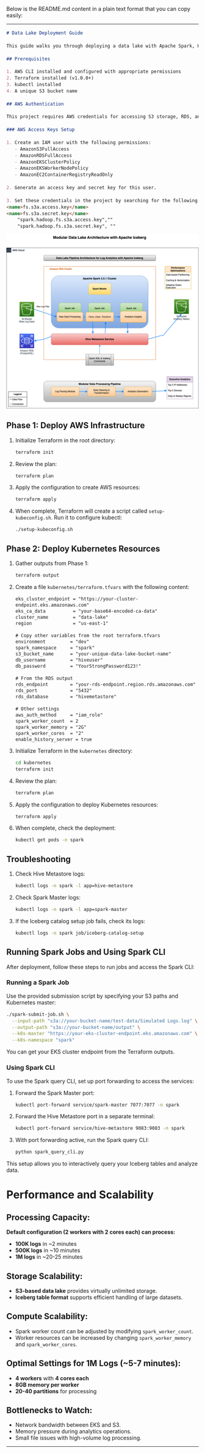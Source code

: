 Below is the README.md content in a plain text format that you can copy easily:

---

```markdown
# Data Lake Deployment Guide

This guide walks you through deploying a data lake with Apache Spark, Hive Metastore, and Iceberg using a two-phase approach.

## Prerequisites

1. AWS CLI installed and configured with appropriate permissions
2. Terraform installed (v1.0.0+)
3. kubectl installed
4. A unique S3 bucket name

## AWS Authentication

This project requires AWS credentials for accessing S3 storage, RDS, and Glue resources. Follow these steps to set up authentication:

### AWS Access Keys Setup

1. Create an IAM user with the following permissions:
   - AmazonS3FullAccess
   - AmazonRDSFullAccess
   - AmazonEKSClusterPolicy
   - AmazonEKSWorkerNodePolicy
   - AmazonEC2ContainerRegistryReadOnly

2. Generate an access key and secret key for this user.

3. Set these credentials in the project by searching for the following and replacing the key appropriately  :
<name>fs.s3a.access.key</name>
<name>fs.s3a.secret.key</name>
    "spark.hadoop.fs.s3a.access.key",""
    "spark.hadoop.fs.s3a.secret.key", ""
```
![](./Architecture%20Diagram%20(1).png)

## Phase 1: Deploy AWS Infrastructure

1. Initialize Terraform in the root directory:

   ```bash
   terraform init
   ```

2. Review the plan:

   ```bash
   terraform plan
   ```

3. Apply the configuration to create AWS resources:

   ```bash
   terraform apply
   ```

4. When complete, Terraform will create a script called `setup-kubeconfig.sh`. Run it to configure kubectl:

   ```bash
   ./setup-kubeconfig.sh
   ```

## Phase 2: Deploy Kubernetes Resources

1. Gather outputs from Phase 1:

   ```bash
   terraform output
   ```

2. Create a file `kubernetes/terraform.tfvars` with the following content:

   ```hcl
   eks_cluster_endpoint = "https://your-cluster-endpoint.eks.amazonaws.com"
   eks_ca_data          = "your-base64-encoded-ca-data"
   cluster_name         = "data-lake"
   region               = "us-east-1"
   
   # Copy other variables from the root terraform.tfvars
   environment         = "dev"
   spark_namespace     = "spark"
   s3_bucket_name      = "your-unique-data-lake-bucket-name"
   db_username         = "hiveuser"
   db_password         = "YourStrongPassword123!"
   
   # From the RDS output
   rds_endpoint        = "your-rds-endpoint.region.rds.amazonaws.com"
   rds_port            = "5432"
   rds_database        = "hivemetastore"
   
   # Other settings
   aws_auth_method     = "iam_role"
   spark_worker_count  = 2
   spark_worker_memory = "2G"
   spark_worker_cores  = "2"
   enable_history_server = true
   ```

3. Initialize Terraform in the `kubernetes` directory:

   ```bash
   cd kubernetes
   terraform init
   ```

4. Review the plan:

   ```bash
   terraform plan
   ```

5. Apply the configuration to deploy Kubernetes resources:

   ```bash
   terraform apply
   ```

6. When complete, check the deployment:

   ```bash
   kubectl get pods -n spark
   ```

## Troubleshooting

1. Check Hive Metastore logs:

   ```bash
   kubectl logs -n spark -l app=hive-metastore
   ```

2. Check Spark Master logs:

   ```bash
   kubectl logs -n spark -l app=spark-master
   ```

3. If the Iceberg catalog setup job fails, check its logs:

   ```bash
   kubectl logs -n spark job/iceberg-catalog-setup
   ```

## Running Spark Jobs and Using Spark CLI

After deployment, follow these steps to run jobs and access the Spark CLI:

### Running a Spark Job

Use the provided submission script by specifying your S3 paths and Kubernetes master:

```bash
./spark-submit-job.sh \
  --input-path "s3a://your-bucket-name/test-data/Simulated Logs.log" \
  --output-path "s3a://your-bucket-name/output" \
  --k8s-master "https://your-eks-cluster-endpoint.eks.amazonaws.com" \
  --k8s-namespace "spark"
```

You can get your EKS cluster endpoint from the Terraform outputs.

### Using Spark CLI

To use the Spark query CLI, set up port forwarding to access the services:

1. Forward the Spark Master port:

   ```bash
   kubectl port-forward service/spark-master 7077:7077 -n spark
   ```

2. Forward the Hive Metastore port in a separate terminal:

   ```bash
   kubectl port-forward service/hive-metastore 9083:9083 -n spark
   ```

3. With port forwarding active, run the Spark query CLI:

   ```bash
   python spark_query_cli.py
   ```

This setup allows you to interactively query your Iceberg tables and analyze data.



# Performance and Scalability

## Processing Capacity:

**Default configuration (2 workers with 2 cores each) can process:**

- **100K logs** in ~2 minutes
- **500K logs** in ~10 minutes
- **1M logs** in ~20-25 minutes

## Storage Scalability:

- **S3-based data lake** provides virtually unlimited storage.
- **Iceberg table format** supports efficient handling of large datasets.

## Compute Scalability:

- Spark worker count can be adjusted by modifying `spark_worker_count`.
- Worker resources can be increased by changing `spark_worker_memory` and `spark_worker_cores`.

## Optimal Settings for 1M Logs (~5-7 minutes):

- **4 workers** with **4 cores each**
- **8GB memory per worker**
- **20-40 partitions** for processing

## Bottlenecks to Watch:

- Network bandwidth between EKS and S3.
- Memory pressure during analytics operations.
- Small file issues with high-volume log processing.

---
